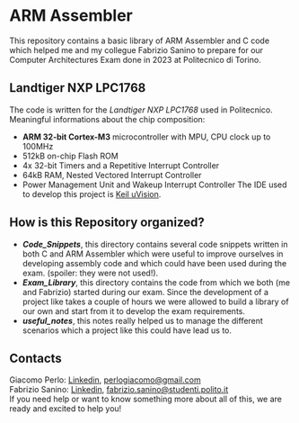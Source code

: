 # ARM Assembler
This repository contains a basic library of ARM Assembler and C code which helped me and my collegue Fabrizio Sanino to prepare for our Computer Architectures Exam done in 2023 at Politecnico di Torino.

## Landtiger NXP LPC1768
The code is written for the *Landtiger NXP LPC1768* used in Politecnico. <br/>
Meaningful informations about the chip composition:
- **ARM 32-bit Cortex-M3** microcontroller with MPU, CPU clock up to 100MHz
- 512kB on-chip Flash ROM
- 4x 32-bit Timers and a Repetitive Interrupt Controller 
- 64kB RAM, Nested Vectored Interrupt Controller
- Power Management Unit and Wakeup Interrupt Controller
The IDE used to develop this project is [Keil uVision](https://www2.keil.com/mdk5/uvision/).

## How is this Repository organized?
- ***Code_Snippets***, this directory contains several code snippets written in both C and ARM Assembler which were useful to improve ourselves in developing assembly code and which could have been used during the exam. (spoiler: they were not used!).
- ***Exam_Library***, this directory contains the code from which we both (me and Fabrizio) started during our exam. Since the development of a project like takes a couple of hours we were allowed to build a library of our own and start from it to develop the exam requirements.
- ***useful_notes***, this notes really helped us to manage the different scenarios which a project like this could have lead us to.

## Contacts
Giacomo Perlo: [Linkedin](https://www.linkedin.com/in/giacomo-perlo/), <perlogiacomo@gmail.com><br/>
Fabrizio Sanino: [Linkedin](linkedin.com/in/fabrizio-sanino-334307143), <fabrizio.sanino@studenti.polito.it><br/> 
If you need help or want to know something more about all of this, we are ready and excited to help you!

